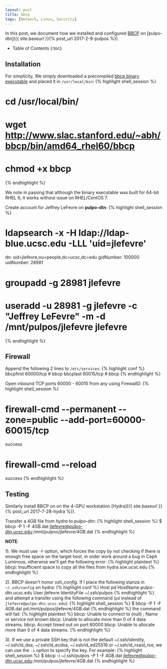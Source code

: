 ```yaml
---
layout: post
title: bbcp
tags: [Network, Linux, Security]
---
```


In this post, we document how we installed and configured [BBCP](https://www.slac.stanford.edu/~abh/bbcp/) on [pulpo-dtn]({{ site.baseurl }}{% post_url 2017-2-9-pulpos %}).<!-- more -->

* Table of Contents
{:toc}

## Installation
For simplicity, We simply downloaded a precompiled [bbcp binary executable](http://www.slac.stanford.edu/~abh/bbcp/bin/) and placed it in `/usr/local/bin`:
{% highlight shell_session %}
# cd /usr/local/bin/
# wget http://www.slac.stanford.edu/~abh/bbcp/bin/amd64_rhel60/bbcp
# chmod +x bbcp
{% endhighlight %}

We note in passing that although the binary executable was built for 64-bit RHEL 6, it works without issue on RHEL/CentOS 7.

Create account for Jeffrey LeFevre on **pulpo-dtn**:
{% highlight shell_session %}
# ldapsearch -x -H ldap://ldap-blue.ucsc.edu -LLL 'uid=jlefevre'
dn: uid=jlefevre,ou=people,dc=ucsc,dc=edu
gidNumber: 100000
uidNumber: 28981

# groupadd -g 28981 jlefevre
# useradd -u 28981 -g jlefevre -c "Jeffrey LeFevre" -m -d /mnt/pulpos/jlefevre jlefevre
{% endhighlight %}

## Firewall
Append the following 2 lines to `/etc/services`:
{% highlight conf %}
bbcpfirst       60000/tcp               # bbcp
bbcplast        60015/tcp               # bbcp
{% endhighlight %}

Open inbound TCP ports 60000 - 60015 from any using FirewallD:
{% highlight shell_session %}
# firewall-cmd --permanent --zone=public --add-port=60000-60015/tcp
success

# firewall-cmd --reload
success
{% endhighlight %}

## Testing
Similarly install BBCP on on the 4-GPU workstation [Hydra]({{ site.baseurl }}{% post_url 2017-7-28-hydra %}).

Transfer a 4GB file from *hydra* to *pulpo-dtn*:
{% highlight shell_session %}
$ bbcp -P 1 -F 4GB.dat jlefevre@pulpo-dtn.ucsc.edu:/mnt/pulpos/jlefevre/4GB.dat
{% endhighlight %}

**NOTE**:

1). We must use `-F` option, which forces the copy by not checking if there is enough free space on the target host, in order work around a bug in Ceph Luminous; otherwise we'll get the following error:
{% highlight plaintext %}
bbcp: Insufficient space to copy all the files from hydra.soe.ucsc.edu
{% endhighlight %}

2). BBCP doesn't honor *ssh_config*. If I place the following stanza in `~/.ssh/config` on hydra:
{% highlight conf %}
Host pd
        HostName pulpo-dtn.ucsc.edu
        User jlefevre
        IdentityFile ~/.ssh/pulpos
{% endhighlight %}
and attempt a transfer using the following command (`pd` instead of `jlefevre@pulpo-dtn.ucsc.edu`):
{% highlight shell_session %}
$ bbcp -P 1 -F 4GB.dat pd:/mnt/pulpos/jlefevre/4GB.dat
{% endhighlight %}
the command will fail:
{% highlight plaintext %}
bbcp: Unable to connect to  (null) ;  Name or service not known
bbcp: Unable to allocate more than 0 of 4 data streams.
bbcp: Accept timed out on port 60000
bbcp: Unable to allocate more than 0 of 4 data streams.
{% endhighlight %}

3). If we use a private SSH key that is not the default ~/.ssh/identity, ~/.ssh/id_dsa, ~/.ssh/id_ecdsa, ~/.ssh/id_ed25519 or ~/.ssh/id_rsa*id_rsa*, we can use the `-i` option to specify the key. For example:
{% highlight shell_session %}
$ bbcp -i ~/.ssh/pulpos -P 1 -F 4GB.dat jlefevre@pulpo-dtn.ucsc.edu:/mnt/pulpos/jlefevre/4GB.dat
{% endhighlight %}
